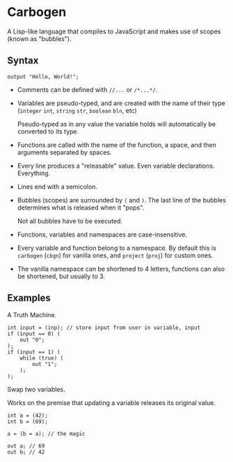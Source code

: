 # Carbogen
A Lisp-like language that compiles to JavaScript and makes use of scopes (known as "bubbles"). 

## Syntax
```
output "Hello, World!";
```
- Comments can be defined with `//...` or `/*...*/`.
- Variables are pseudo-typed, and are created with the name of their type (`integer` `int`, `string` `str`, `boolean` `bln`, etc)

  Pseudo-typed as in any value the variable holds will automatically be converted to its type. 
- Functions are called with the name of the function, a space, and then arguments separated by spaces.
- Every line produces a "releasable" value. Even variable declarations. Everything.
- Lines end with a semicolon.
- Bubbles (scopes) are surrounded by `(` and `)`. The last line of the bubbles determines what is released when it "pops".

  Not all bubbles have to be executed.
- Functions, variables and namespaces are case-insensitive.
- Every variable and function belong to a namespace. By default this is `carbogen` (`cbgn`) for vanilla ones, and `project` (`proj`) for custom ones.
- The vanilla namespace can be shortened to 4 letters, functions can also be shortened, but usually to 3.

## Examples

A Truth Machine.
```
int input = (inp); // store input from user in variable, input
if (input == 0) (
    out "0";
);
if (input == 1) (
    while (true) (
        out "1";
    );
);
```

Swap two variables.

Works on the premise that updating a variable releases its original value.
```
int a = (42);
int b = (69);

a = (b = a); // the magic

out a; // 69
out b; // 42
```
